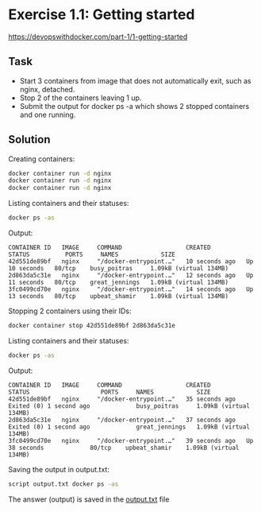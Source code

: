 # Exercise 1.1: Getting started
https://devopswithdocker.com/part-1/1-getting-started

## Task
- Start 3 containers from image that does not automatically exit, such as nginx, detached.
- Stop 2 of the containers leaving 1 up.
- Submit the output for docker ps -a which shows 2 stopped containers and one running.

## Solution
Creating containers:
```sh
docker container run -d nginx
docker container run -d nginx
docker container run -d nginx
```

Listing containers and their statuses:
```sh
docker ps -as
```

Output:
```
CONTAINER ID   IMAGE     COMMAND                  CREATED          STATUS          PORTS     NAMES            SIZE
42d551de89bf   nginx     "/docker-entrypoint.…"   10 seconds ago   Up 10 seconds   80/tcp    busy_poitras     1.09kB (virtual 134MB)
2d863da5c31e   nginx     "/docker-entrypoint.…"   12 seconds ago   Up 11 seconds   80/tcp    great_jennings   1.09kB (virtual 134MB)
3fc0499cd70e   nginx     "/docker-entrypoint.…"   14 seconds ago   Up 13 seconds   80/tcp    upbeat_shamir    1.09kB (virtual 134MB)
```

Stopping 2 containers using their IDs:
```sh
docker container stop 42d551de89bf 2d863da5c31e
```

Listing containers and their statuses:
```sh
docker ps -as
```

Output:
```
CONTAINER ID   IMAGE     COMMAND                  CREATED          STATUS                    PORTS     NAMES            SIZE
42d551de89bf   nginx     "/docker-entrypoint.…"   35 seconds ago   Exited (0) 1 second ago             busy_poitras     1.09kB (virtual 134MB)
2d863da5c31e   nginx     "/docker-entrypoint.…"   37 seconds ago   Exited (0) 1 second ago             great_jennings   1.09kB (virtual 134MB)
3fc0499cd70e   nginx     "/docker-entrypoint.…"   39 seconds ago   Up 38 seconds             80/tcp    upbeat_shamir    1.09kB (virtual 134MB)
```

Saving the output in output.txt:
```sh
script output.txt docker ps -as
```

The answer (output) is saved in the [output.txt][output] file

[output]: <https://github.com/drohal3/devops-with-docker/blob/main/part-1/part-1-1/exercise-1-1/output.txt>

